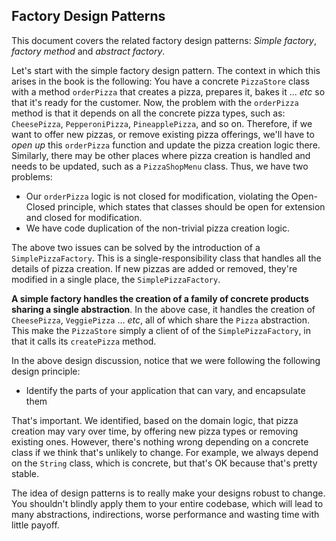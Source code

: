 ## Factory Design Patterns
This document covers the related factory design patterns: _Simple factory_,
_factory method_ and _abstract factory_.

Let's start with the simple factory design pattern. The context in which
this arises in the book is the following: You have a concrete `PizzaStore`
class with a method `orderPizza` that creates a pizza, prepares it,
bakes it ... _etc_ so that it's ready for the customer. Now, the problem
with the `orderPizza` method is that it depends on all the concrete
pizza types, such as: `CheesePizza`, `PepperoniPizza`, `PineapplePizza`,
and so on. Therefore, if we want to offer new pizzas, or remove existing
pizza offerings, we'll have to _open up_ this `orderPizza` function and
update the pizza creation logic there. Similarly, there may be other
places where pizza creation is handled and needs to be updated, such as
a `PizzaShopMenu` class. Thus, we have two problems:
- Our `orderPizza` logic is not closed for modification, violating
the Open-Closed principle, which states that classes should be open 
  for extension and closed for modification. 
- We have code duplication of the non-trivial pizza creation logic.

The above two issues can be solved by the introduction of a `SimplePizzaFactory`.
This is a single-responsibility class that handles all the details of pizza
creation. If new pizzas are added or removed, they're modified in a single place,
the `SimplePizzaFactory`.

**A simple factory handles the creation of a family of concrete products
sharing a single abstraction**. In the above case, it handles the creation
of `CheesePizza`, `VeggiePizza` ... _etc_, all of which share the `Pizza`
abstraction. This make the `PizzaStore` simply a client of
of the `SimplePizzaFactory`, in that it calls its `createPizza` method.

In the above design discussion, notice that we were following the following
design principle:
- Identify the parts of your application that can vary, and encapsulate
them

That's important. We identified, based on the domain logic, that pizza
creation may vary over time, by offering new pizza types or removing
existing ones. However, there's nothing wrong depending on a concrete
class if we think that's unlikely to change. For example, we always
depend on the `String` class, which is concrete, but that's OK because
that's pretty stable.

The idea of design patterns is to really make your designs robust
to change. You shouldn't blindly apply them to your entire codebase,
which will lead to many abstractions, indirections, worse performance
and wasting time with little payoff.